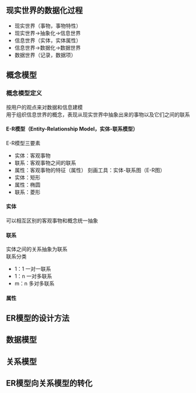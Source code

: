## 现实世界的数据化过程
- 现实世界（事物，事物特性）
- 现实世界->抽象化->信息世界
- 信息世界（实体，实体属性）
- 信息世界->数据化->数据世界
- 数据世界（记录，数据项）
## 概念模型
### 概念模型定义
按用户的观点来对数据和信息建模   
用于组织信息世界的概念，表现从现实世界中抽象出来的事物以及它们之间的联系   
#### E-R模型（Entity-Relationship Model，实体-联系模型）
E-R模型三要素
- 实体：客观事物
- 联系：客观事物之间的联系
- 属性：客观事物的特征（属性）
刻画工具：实体-联系图（E-R图）
- 实体：矩形
- 属性：椭圆
- 联系：菱形
#### 实体
可以相互区别的客观事物和概念统一抽象
#### 联系
实体之间的关系抽象为联系   
联系分类
- 1：1 一对一联系
- 1：n 一对多联系
- m：n 多对多联系
#### 属性
## ER模型的设计方法

## 数据模型

## 关系模型

## ER模型向关系模型的转化